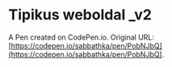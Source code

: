 # Tipikus weboldal _v2

A Pen created on CodePen.io. Original URL: [https://codepen.io/sabbathka/pen/PobNJbQ](https://codepen.io/sabbathka/pen/PobNJbQ).


